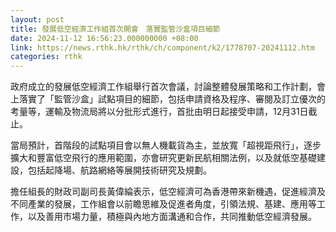 ```yaml
---
layout: post
title: 發展低空經濟工作組首次開會　落實監管沙盒項目細節
date: 2024-11-12 16:56:23.000000000 +08:00
link: https://news.rthk.hk/rthk/ch/component/k2/1778707-20241112.htm
categories: rthk
---
```


政府成立的發展低空經濟工作組舉行首次會議，討論整體發展策略和工作計劃，會上落實了「監管沙盒」試點項目的細節，包括申請資格及程序、審閱及訂立優次的考量等，運輸及物流局將以分批形式進行，首批由明日起接受申請，12月31日截止。

當局預計，首階段的試點項目會以無人機載貨為主，並放寬「超視距飛行」，逐步擴大和豐富低空飛行的應用範圍，亦會研究更新民航相關法例，以及就低空基礎建設，包括起降場、航路網絡等展開技術研究及規劃。

擔任組長的財政司副司長黃偉綸表示，低空經濟可為香港帶來新機遇，促進經濟及不同產業的發展，工作組會以前瞻思維及促進者角度，引領法規、基建、應用等工作，以及善用市場力量，積極與內地方面溝通和合作，共同推動低空經濟發展。
